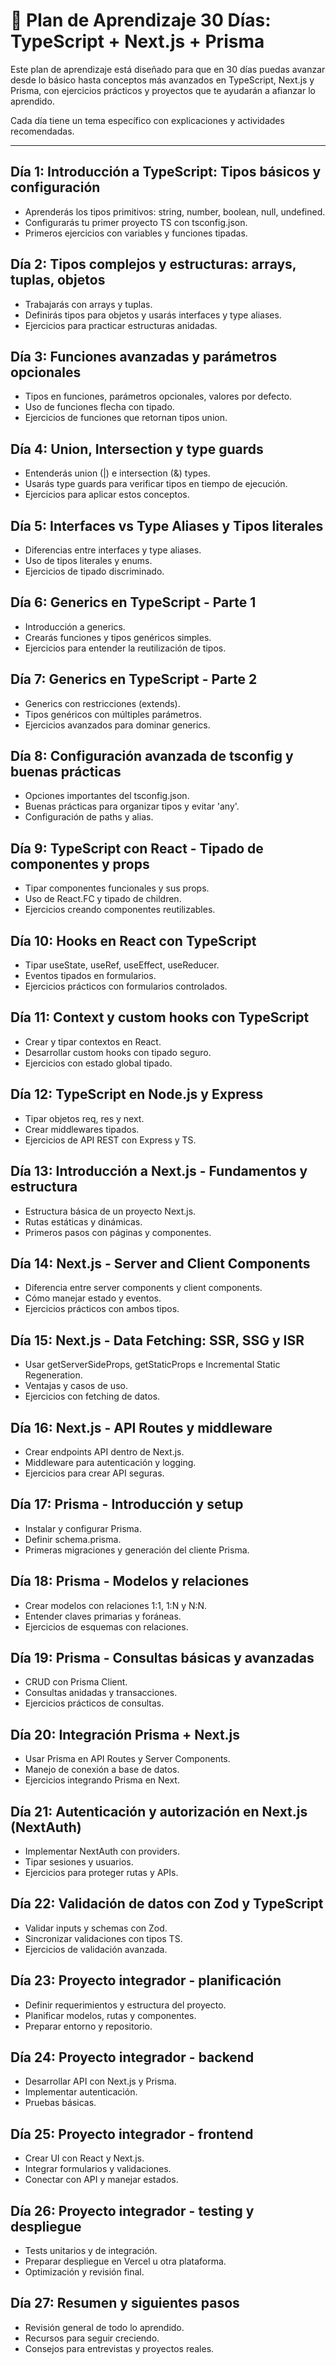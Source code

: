 # 📘 Plan de Aprendizaje 30 Días: TypeScript + Next.js + Prisma

Este plan de aprendizaje está diseñado para que en 30 días puedas avanzar desde lo básico hasta
conceptos más avanzados en TypeScript, Next.js y Prisma, con ejercicios prácticos y proyectos que
te ayudarán a afianzar lo aprendido.

Cada día tiene un tema específico con explicaciones y actividades recomendadas.

---

## Día 1: Introducción a TypeScript: Tipos básicos y configuración
- Aprenderás los tipos primitivos: string, number, boolean, null, undefined.
- Configurarás tu primer proyecto TS con tsconfig.json.
- Primeros ejercicios con variables y funciones tipadas.

## Día 2: Tipos complejos y estructuras: arrays, tuplas, objetos
- Trabajarás con arrays y tuplas.
- Definirás tipos para objetos y usarás interfaces y type aliases.
- Ejercicios para practicar estructuras anidadas.

## Día 3: Funciones avanzadas y parámetros opcionales
- Tipos en funciones, parámetros opcionales, valores por defecto.
- Uso de funciones flecha con tipado.
- Ejercicios de funciones que retornan tipos union.

## Día 4: Union, Intersection y type guards
- Entenderás union (|) e intersection (&) types.
- Usarás type guards para verificar tipos en tiempo de ejecución.
- Ejercicios para aplicar estos conceptos.

## Día 5: Interfaces vs Type Aliases y Tipos literales
- Diferencias entre interfaces y type aliases.
- Uso de tipos literales y enums.
- Ejercicios de tipado discriminado.

## Día 6: Generics en TypeScript - Parte 1
- Introducción a generics.
- Crearás funciones y tipos genéricos simples.
- Ejercicios para entender la reutilización de tipos.

## Día 7: Generics en TypeScript - Parte 2
- Generics con restricciones (extends).
- Tipos genéricos con múltiples parámetros.
- Ejercicios avanzados para dominar generics.

## Día 8: Configuración avanzada de tsconfig y buenas prácticas
- Opciones importantes del tsconfig.json.
- Buenas prácticas para organizar tipos y evitar 'any'.
- Configuración de paths y alias.

## Día 9: TypeScript con React - Tipado de componentes y props
- Tipar componentes funcionales y sus props.
- Uso de React.FC y tipado de children.
- Ejercicios creando componentes reutilizables.

## Día 10: Hooks en React con TypeScript
- Tipar useState, useRef, useEffect, useReducer.
- Eventos tipados en formularios.
- Ejercicios prácticos con formularios controlados.

## Día 11: Context y custom hooks con TypeScript
- Crear y tipar contextos en React.
- Desarrollar custom hooks con tipado seguro.
- Ejercicios con estado global tipado.

## Día 12: TypeScript en Node.js y Express
- Tipar objetos req, res y next.
- Crear middlewares tipados.
- Ejercicios de API REST con Express y TS.

## Día 13: Introducción a Next.js - Fundamentos y estructura
- Estructura básica de un proyecto Next.js.
- Rutas estáticas y dinámicas.
- Primeros pasos con páginas y componentes.

## Día 14: Next.js - Server and Client Components
- Diferencia entre server components y client components.
- Cómo manejar estado y eventos.
- Ejercicios prácticos con ambos tipos.

## Día 15: Next.js - Data Fetching: SSR, SSG y ISR
- Usar getServerSideProps, getStaticProps e Incremental Static Regeneration.
- Ventajas y casos de uso.
- Ejercicios con fetching de datos.

## Día 16: Next.js - API Routes y middleware
- Crear endpoints API dentro de Next.js.
- Middleware para autenticación y logging.
- Ejercicios para crear API seguras.

## Día 17: Prisma - Introducción y setup
- Instalar y configurar Prisma.
- Definir schema.prisma.
- Primeras migraciones y generación del cliente Prisma.

## Día 18: Prisma - Modelos y relaciones
- Crear modelos con relaciones 1:1, 1:N y N:N.
- Entender claves primarias y foráneas.
- Ejercicios de esquemas con relaciones.

## Día 19: Prisma - Consultas básicas y avanzadas
- CRUD con Prisma Client.
- Consultas anidadas y transacciones.
- Ejercicios prácticos de consultas.

## Día 20: Integración Prisma + Next.js
- Usar Prisma en API Routes y Server Components.
- Manejo de conexión a base de datos.
- Ejercicios integrando Prisma en Next.

## Día 21: Autenticación y autorización en Next.js (NextAuth)
- Implementar NextAuth con providers.
- Tipar sesiones y usuarios.
- Ejercicios para proteger rutas y APIs.

## Día 22: Validación de datos con Zod y TypeScript
- Validar inputs y schemas con Zod.
- Sincronizar validaciones con tipos TS.
- Ejercicios de validación avanzada.

## Día 23: Proyecto integrador - planificación
- Definir requerimientos y estructura del proyecto.
- Planificar modelos, rutas y componentes.
- Preparar entorno y repositorio.

## Día 24: Proyecto integrador - backend
- Desarrollar API con Next.js y Prisma.
- Implementar autenticación.
- Pruebas básicas.

## Día 25: Proyecto integrador - frontend
- Crear UI con React y Next.js.
- Integrar formularios y validaciones.
- Conectar con API y manejar estados.

## Día 26: Proyecto integrador - testing y despliegue
- Tests unitarios y de integración.
- Preparar despliegue en Vercel u otra plataforma.
- Optimización y revisión final.

## Día 27: Resumen y siguientes pasos
- Revisión general de todo lo aprendido.
- Recursos para seguir creciendo.
- Consejos para entrevistas y proyectos reales.
